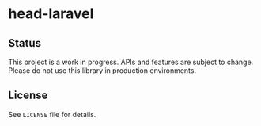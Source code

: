 # head-laravel

## Status

This project is a work in progress. APIs and features are subject to change. Please do not use this library in production environments.

## License

See `LICENSE` file for details.
